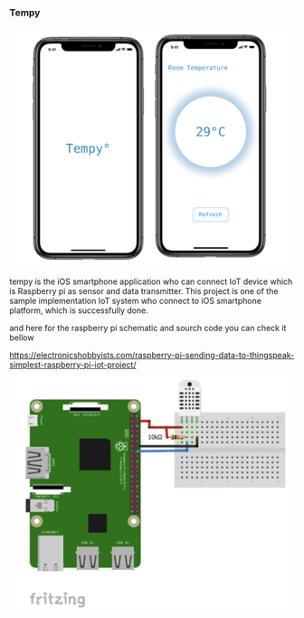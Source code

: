 ### Tempy 


![appDesign](https://github.com/milhamat/IotRoomTemp/blob/master/TempDesign500x.png)

tempy is the iOS smartphone application who can connect IoT device which is Raspberry pi as sensor and data transmitter. 
This project is one of the sample implementation IoT system who connect to iOS smartphone platform,
which is successfully done.

and here for the raspberry pi schematic and sourch code you can check it bellow

https://electronicshobbyists.com/raspberry-pi-sending-data-to-thingspeak-simplest-raspberry-pi-iot-project/

![Raspberry PinOut](https://github.com/milhamat/IotRoomTemp/blob/master/RaspberrypiSesorPinOut500x.png)
